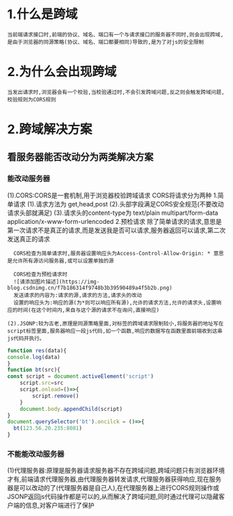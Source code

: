 # 1.什么是跨域
    当前端请求接口时,前端的协议、域名、端口有一个与请求接口的服务器不同时,则会出现跨域,是由于浏览器的同源策略(协议、域名、端口都要相同)导致的,是为了对js的安全限制
# 2.为什么会出现跨域
    当发出请求时,浏览器会有一个校验,当校验通过时,不会引发跨域问题,反之则会触发跨域问题,校验规则为CORS规则

# 2.跨域解决方案
 ## 看服务器能否改动分为两类解决方案
  ### 能改动服务器
   (1).CORS:CORS是一套机制,用于浏览器校验跨域请求
      CORS将请求分为两种
       1.简单请求
        (1).请求方法为 get,head,post
        (2).头部字段满足CORS安全规范(不要改动请求头部就满足)
        (3).请求头的content-type为
          text/plain
          multipart/form-data
          application/x-www-form-urlencoded
       2.预检请求
        除了简单请求的请求,意思是第一次请求不是真正的请求,而是发送我是否可以请求,服务器返回可以请求,第二次发送真正的请求

      CORS检查为简单请求时,服务器设置响应头为Access-Control-Allow-Origin: * 意思是允许所有源访问服务器,或可以设置单独的源
      
      CORS检查为预检请求时
      ![请添加图片描述](https://img-blog.csdnimg.cn/f7b186314f9748b3b39590489a4f5b2b.png)
      发送请求的内容为:请求的源,请求的方法,请求头的改动
      设置的响应头为:响应的源(为*则可以响应所有源),允许的请求方法,允许的请求头,设置响应的时间(在这个时间内,来自与这个源的请求不在询问,直接响应)

    (2).JSONP:较为古老,原理是同源策略里面,对标签的跨域请求限制较小,将服务器的地址写在script标签里面,服务器响应一段js代码,如一个函数,响应的数据写在函数里面前端收到这串js代码并执行。

```javascript
function res(data){
console.log(data)
}
function bt(src){
const script = document.activeElement('script')
    script.src=src
    script.onload=()=>{
        script.remove()
    }
    document.body.appendChild(script)
}
document.querySelector('bt').oncilck = ()=>{
  bt(123.56.20.235:8081)
}
```
  ### 不能能改动服务器
   (1)代理服务器:原理是服务器请求服务器不存在跨域问题,跨域问题只有浏览器环境才有,前端请求代理服务器,由代理服务器转发请求,代理服务器获得响应,现在服务器是可以改动的了(代理服务器是自己人),在代理服务器上进行CORS规则操作或JSONP返回js代码操作都是可以的,从而解决了跨域问题,同时通过代理可以隐藏客户端的信息,对客户端进行了保护
    
